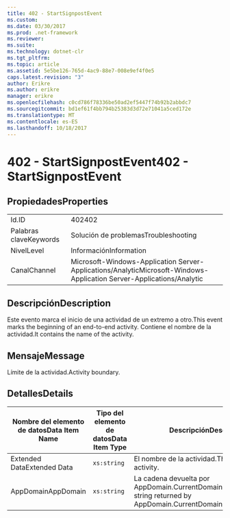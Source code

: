 ```yaml
---
title: 402 - StartSignpostEvent
ms.custom: 
ms.date: 03/30/2017
ms.prod: .net-framework
ms.reviewer: 
ms.suite: 
ms.technology: dotnet-clr
ms.tgt_pltfrm: 
ms.topic: article
ms.assetid: 5e5be126-765d-4ac9-88e7-008e9ef4f0e5
caps.latest.revision: "3"
author: Erikre
ms.author: erikre
manager: erikre
ms.openlocfilehash: c0cd786f78336be50ad2ef5447f74b92b2abbdc7
ms.sourcegitcommit: bd1ef61f4bb794b25383d3d72e71041a5ced172e
ms.translationtype: MT
ms.contentlocale: es-ES
ms.lasthandoff: 10/18/2017
---
```

# <a name="402---startsignpostevent"></a><span data-ttu-id="efe54-102">402 - StartSignpostEvent</span><span class="sxs-lookup"><span data-stu-id="efe54-102">402 - StartSignpostEvent</span></span>
## <a name="properties"></a><span data-ttu-id="efe54-103">Propiedades</span><span class="sxs-lookup"><span data-stu-id="efe54-103">Properties</span></span>  
  
|||  
|-|-|  
|<span data-ttu-id="efe54-104">Id.</span><span class="sxs-lookup"><span data-stu-id="efe54-104">ID</span></span>|<span data-ttu-id="efe54-105">402</span><span class="sxs-lookup"><span data-stu-id="efe54-105">402</span></span>|  
|<span data-ttu-id="efe54-106">Palabras clave</span><span class="sxs-lookup"><span data-stu-id="efe54-106">Keywords</span></span>|<span data-ttu-id="efe54-107">Solución de problemas</span><span class="sxs-lookup"><span data-stu-id="efe54-107">Troubleshooting</span></span>|  
|<span data-ttu-id="efe54-108">Nivel</span><span class="sxs-lookup"><span data-stu-id="efe54-108">Level</span></span>|<span data-ttu-id="efe54-109">Información</span><span class="sxs-lookup"><span data-stu-id="efe54-109">Information</span></span>|  
|<span data-ttu-id="efe54-110">Canal</span><span class="sxs-lookup"><span data-stu-id="efe54-110">Channel</span></span>|<span data-ttu-id="efe54-111">Microsoft-Windows-Application Server-Applications/Analytic</span><span class="sxs-lookup"><span data-stu-id="efe54-111">Microsoft-Windows-Application Server-Applications/Analytic</span></span>|  
  
## <a name="description"></a><span data-ttu-id="efe54-112">Descripción</span><span class="sxs-lookup"><span data-stu-id="efe54-112">Description</span></span>  
 <span data-ttu-id="efe54-113">Este evento marca el inicio de una actividad de un extremo a otro.</span><span class="sxs-lookup"><span data-stu-id="efe54-113">This event marks the beginning of an end-to-end activity.</span></span> <span data-ttu-id="efe54-114">Contiene el nombre de la actividad.</span><span class="sxs-lookup"><span data-stu-id="efe54-114">It contains the name of the activity.</span></span>  
  
## <a name="message"></a><span data-ttu-id="efe54-115">Mensaje</span><span class="sxs-lookup"><span data-stu-id="efe54-115">Message</span></span>  
 <span data-ttu-id="efe54-116">Límite de la actividad.</span><span class="sxs-lookup"><span data-stu-id="efe54-116">Activity boundary.</span></span>  
  
## <a name="details"></a><span data-ttu-id="efe54-117">Detalles</span><span class="sxs-lookup"><span data-stu-id="efe54-117">Details</span></span>  
  
|<span data-ttu-id="efe54-118">Nombre del elemento de datos</span><span class="sxs-lookup"><span data-stu-id="efe54-118">Data Item Name</span></span>|<span data-ttu-id="efe54-119">Tipo del elemento de datos</span><span class="sxs-lookup"><span data-stu-id="efe54-119">Data Item Type</span></span>|<span data-ttu-id="efe54-120">Descripción</span><span class="sxs-lookup"><span data-stu-id="efe54-120">Description</span></span>|  
|--------------------|--------------------|-----------------|  
|<span data-ttu-id="efe54-121">Extended Data</span><span class="sxs-lookup"><span data-stu-id="efe54-121">Extended Data</span></span>|`xs:string`|<span data-ttu-id="efe54-122">El nombre de la actividad.</span><span class="sxs-lookup"><span data-stu-id="efe54-122">The name of the activity.</span></span>|  
|<span data-ttu-id="efe54-123">AppDomain</span><span class="sxs-lookup"><span data-stu-id="efe54-123">AppDomain</span></span>|`xs:string`|<span data-ttu-id="efe54-124">La cadena devuelta por AppDomain.CurrentDomain.FriendlyName.</span><span class="sxs-lookup"><span data-stu-id="efe54-124">The string returned by AppDomain.CurrentDomain.FriendlyName.</span></span>|
